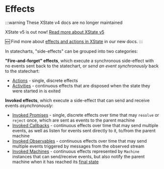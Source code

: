 # Effects

:::warning These XState v4 docs are no longer maintained

XState v5 is out now! [Read more about XState v5](https://stately.ai/blog/2023-12-01-xstate-v5)

🆕 Find more about [effects and actions in XState](https://stately.ai/docs/xstate/actions) in our new docs.
:::

In statecharts, "side-effects" can be grouped into two categories:

**"Fire-and-forget" effects**, which execute a synchronous side-effect with no events sent back to the statechart, or _send an event synchronously_ back to the statechart:

- [Actions](./actions.md) - single, discrete effects
- [Activities](./activities.md) - continuous effects that are disposed when the state they were started in is exited

**Invoked effects**, which execute a side-effect that can send and receive events _asynchronously_:

- [Invoked Promises](./communication.md#invoking-promises) - single, discrete effects over time that may `resolve` or `reject` once, which are sent as events to the parent machine
- [Invoked Callbacks](./communication.md#invoking-callbacks) - continuous effects over time that may send multiple events, as well as listen for events sent directly to it, to/from the parent machine
- [Invoked Observables](./communication.md#invoking-observables) - continuous effects over time that may send multiple events triggered by messages from the observed stream
- [Invoked Machines](./communication.md#invoking-machines) - continuous effects represented by `Machine` instances that can send/receive events, but also notify the parent machine when it has reached its [final state](./final.md)
